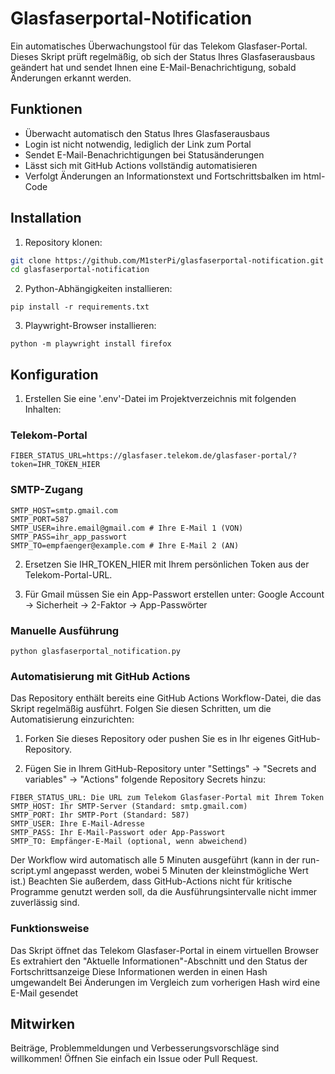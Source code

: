 # Glasfaserportal-Notification
Ein automatisches Überwachungstool für das Telekom Glasfaser-Portal. Dieses Skript prüft regelmäßig, ob sich der Status Ihres Glasfaserausbaus geändert hat und sendet Ihnen eine E-Mail-Benachrichtigung, sobald Änderungen erkannt werden.

## Funktionen
- Überwacht automatisch den Status Ihres Glasfaserausbaus
- Login ist nicht notwendig, lediglich der Link zum Portal
- Sendet E-Mail-Benachrichtigungen bei Statusänderungen
- Lässt sich mit GitHub Actions vollständig automatisieren
- Verfolgt Änderungen an Informationstext und Fortschrittsbalken im html-Code

## Installation
1. Repository klonen:
```bash
git clone https://github.com/M1sterPi/glasfaserportal-notification.git
cd glasfaserportal-notification
```

2. Python-Abhängigkeiten installieren:
```
pip install -r requirements.txt
```

3. Playwright-Browser installieren:
```
python -m playwright install firefox
```

## Konfiguration
 
1. Erstellen Sie eine '.env'-Datei im Projektverzeichnis mit folgenden Inhalten:

### Telekom-Portal
`FIBER_STATUS_URL=https://glasfaser.telekom.de/glasfaser-portal/?token=IHR_TOKEN_HIER`

### SMTP-Zugang
```
SMTP_HOST=smtp.gmail.com
SMTP_PORT=587
SMTP_USER=ihre.email@gmail.com # Ihre E-Mail 1 (VON)
SMTP_PASS=ihr_app_passwort
SMTP_TO=empfaenger@example.com # Ihre E-Mail 2 (AN)
```

2. Ersetzen Sie IHR_TOKEN_HIER mit Ihrem persönlichen Token aus der Telekom-Portal-URL.

3. Für Gmail müssen Sie ein App-Passwort erstellen unter: Google Account → Sicherheit → 2-Faktor → App-Passwörter


### Manuelle Ausführung
`python glasfaserportal_notification.py`

### Automatisierung mit GitHub Actions
Das Repository enthält bereits eine GitHub Actions Workflow-Datei, die das Skript regelmäßig ausführt. Folgen Sie diesen Schritten, um die Automatisierung einzurichten:

1. Forken Sie dieses Repository oder pushen Sie es in Ihr eigenes GitHub-Repository.

2. Fügen Sie in Ihrem GitHub-Repository unter "Settings" → "Secrets and variables" → "Actions" folgende Repository Secrets hinzu:

```
FIBER_STATUS_URL: Die URL zum Telekom Glasfaser-Portal mit Ihrem Token
SMTP_HOST: Ihr SMTP-Server (Standard: smtp.gmail.com)
SMTP_PORT: Ihr SMTP-Port (Standard: 587)
SMTP_USER: Ihre E-Mail-Adresse
SMTP_PASS: Ihr E-Mail-Passwort oder App-Passwort
SMTP_TO: Empfänger-E-Mail (optional, wenn abweichend)
```
Der Workflow wird automatisch alle 5 Minuten ausgeführt (kann in der run-script.yml angepasst werden, wobei 5 Minuten der kleinstmögliche Wert ist.)
Beachten Sie außerdem, dass GitHub-Actions nicht für kritische Programme genutzt werden soll, da die Ausführungsintervalle nicht immer zuverlässig sind.

### Funktionsweise
Das Skript öffnet das Telekom Glasfaser-Portal in einem virtuellen Browser
Es extrahiert den "Aktuelle Informationen"-Abschnitt und den Status der Fortschrittsanzeige
Diese Informationen werden in einen Hash umgewandelt
Bei Änderungen im Vergleich zum vorherigen Hash wird eine E-Mail gesendet

## Mitwirken
Beiträge, Problemmeldungen und Verbesserungsvorschläge sind willkommen! Öffnen Sie einfach ein Issue oder Pull Request.

